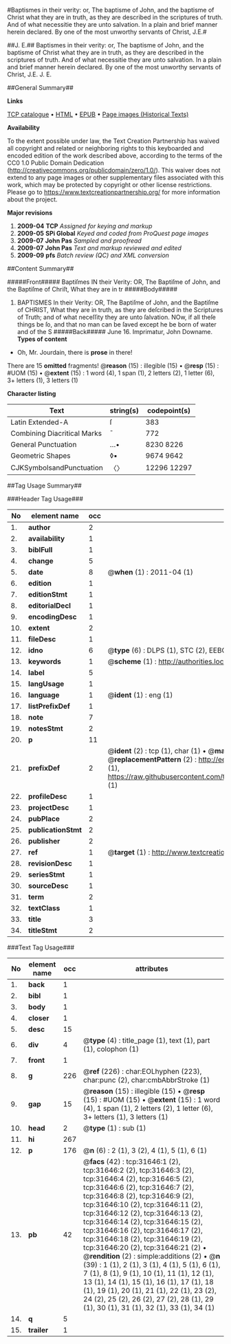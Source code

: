 #Baptismes in their verity: or, The baptisme of John, and the baptisme of Christ what they are in truth, as they are described in the scriptures of truth. And of what necessitie they are unto salvation. In a plain and brief manner herein declared. By one of the most unworthy servants of Christ, J.E.#

##J. E.##
Baptismes in their verity: or, The baptisme of John, and the baptisme of Christ what they are in truth, as they are described in the scriptures of truth. And of what necessitie they are unto salvation. In a plain and brief manner herein declared. By one of the most unworthy servants of Christ, J.E.
J. E.

##General Summary##

**Links**

[TCP catalogue](http://www.ota.ox.ac.uk/tcp/)  • 
[HTML](http://tei.it.ox.ac.uk/tcp/Texts-HTML/free/A37/A37722.html)  • 
[EPUB](http://tei.it.ox.ac.uk/tcp/Texts-EPUB/free/A37/A37722.epub) • 
[Page images (Historical Texts)](https://historicaltexts.jisc.ac.uk/eebo-99827230e)

**Availability**

To the extent possible under law, the Text Creation Partnership has waived all copyright and related or neighboring rights to this keyboarded and encoded edition of the work described above, according to the terms of the CC0 1.0 Public Domain Dedication (http://creativecommons.org/publicdomain/zero/1.0/). This waiver does not extend to any page images or other supplementary files associated with this work, which may be protected by copyright or other license restrictions. Please go to https://www.textcreationpartnership.org/ for more information about the project.

**Major revisions**

1. __2009-04__ __TCP__ *Assigned for keying and markup*
1. __2009-05__ __SPi Global__ *Keyed and coded from ProQuest page images*
1. __2009-07__ __John Pas__ *Sampled and proofread*
1. __2009-07__ __John Pas__ *Text and markup reviewed and edited*
1. __2009-09__ __pfs__ *Batch review (QC) and XML conversion*

##Content Summary##

#####Front#####
Baptiſmes IN their Verity: OR, The Baptiſme of John, and the Baptiſme of Chriſt, What they are in tr
#####Body#####

1. BAPTISMES In their Verity: OR, The Baptiſme of John, and the Baptiſme of CHRIST, What they are in truth, as they are deſcribed in the Scriptures of Truth; and of what neceſſity they are unto ſalvation.
NOw, if all theſe things be ſo, and that no man can be ſaved except he be born of water and of the S
#####Back#####
June 16. Imprimatur, John Downame.
**Types of content**

  * Oh, Mr. Jourdain, there is **prose** in there!

There are 15 **omitted** fragments! 
 @__reason__ (15) : illegible (15)  •  @__resp__ (15) : #UOM (15)  •  @__extent__ (15) : 1 word (4), 1 span (1), 2 letters (2), 1 letter (6), 3+ letters (1), 3 letters (1)

**Character listing**


|Text|string(s)|codepoint(s)|
|---|---|---|
|Latin Extended-A|ſ|383|
|Combining             Diacritical Marks|̄|772|
|General Punctuation|…•|8230 8226|
|Geometric Shapes|◊▪|9674 9642|
|CJKSymbolsandPunctuation|〈〉|12296 12297|

##Tag Usage Summary##

###Header Tag Usage###

|No|element name|occ|attributes|
|---|---|---|---|
|1.|__author__|2||
|2.|__availability__|1||
|3.|__biblFull__|1||
|4.|__change__|5||
|5.|__date__|8| @__when__ (1) : 2011-04 (1)|
|6.|__edition__|1||
|7.|__editionStmt__|1||
|8.|__editorialDecl__|1||
|9.|__encodingDesc__|1||
|10.|__extent__|2||
|11.|__fileDesc__|1||
|12.|__idno__|6| @__type__ (6) : DLPS (1), STC (2), EEBO-CITATION (1), PROQUEST (1), VID (1)|
|13.|__keywords__|1| @__scheme__ (1) : http://authorities.loc.gov/ (1)|
|14.|__label__|5||
|15.|__langUsage__|1||
|16.|__language__|1| @__ident__ (1) : eng (1)|
|17.|__listPrefixDef__|1||
|18.|__note__|7||
|19.|__notesStmt__|2||
|20.|__p__|11||
|21.|__prefixDef__|2| @__ident__ (2) : tcp (1), char (1)  •  @__matchPattern__ (2) : ([0-9\-]+):([0-9IVX]+) (1), (.+) (1)  •  @__replacementPattern__ (2) : http://eebo.chadwyck.com/downloadtiff?vid=$1&page=$2 (1), https://raw.githubusercontent.com/textcreationpartnership/Texts/master/tcpchars.xml#$1 (1)|
|22.|__profileDesc__|1||
|23.|__projectDesc__|1||
|24.|__pubPlace__|2||
|25.|__publicationStmt__|2||
|26.|__publisher__|2||
|27.|__ref__|1| @__target__ (1) : http://www.textcreationpartnership.org/docs/. (1)|
|28.|__revisionDesc__|1||
|29.|__seriesStmt__|1||
|30.|__sourceDesc__|1||
|31.|__term__|2||
|32.|__textClass__|1||
|33.|__title__|3||
|34.|__titleStmt__|2||


###Text Tag Usage###

|No|element name|occ|attributes|
|---|---|---|---|
|1.|__back__|1||
|2.|__bibl__|1||
|3.|__body__|1||
|4.|__closer__|1||
|5.|__desc__|15||
|6.|__div__|4| @__type__ (4) : title_page (1), text (1), part (1), colophon (1)|
|7.|__front__|1||
|8.|__g__|226| @__ref__ (226) : char:EOLhyphen (223), char:punc (2), char:cmbAbbrStroke (1)|
|9.|__gap__|15| @__reason__ (15) : illegible (15)  •  @__resp__ (15) : #UOM (15)  •  @__extent__ (15) : 1 word (4), 1 span (1), 2 letters (2), 1 letter (6), 3+ letters (1), 3 letters (1)|
|10.|__head__|2| @__type__ (1) : sub (1)|
|11.|__hi__|267||
|12.|__p__|176| @__n__ (6) : 2 (1), 3 (2), 4 (1), 5 (1), 6 (1)|
|13.|__pb__|42| @__facs__ (42) : tcp:31646:1 (2), tcp:31646:2 (2), tcp:31646:3 (2), tcp:31646:4 (2), tcp:31646:5 (2), tcp:31646:6 (2), tcp:31646:7 (2), tcp:31646:8 (2), tcp:31646:9 (2), tcp:31646:10 (2), tcp:31646:11 (2), tcp:31646:12 (2), tcp:31646:13 (2), tcp:31646:14 (2), tcp:31646:15 (2), tcp:31646:16 (2), tcp:31646:17 (2), tcp:31646:18 (2), tcp:31646:19 (2), tcp:31646:20 (2), tcp:31646:21 (2)  •  @__rendition__ (2) : simple:additions (2)  •  @__n__ (39) : 1 (1), 2 (1), 3 (1), 4 (1), 5 (1), 6 (1), 7 (1), 8 (1), 9 (1), 10 (1), 11 (1), 12 (1), 13 (1), 14 (1), 15 (1), 16 (1), 17 (1), 18 (1), 19 (1), 20 (1), 21 (1), 22 (1), 23 (2), 24 (2), 25 (2), 26 (2), 27 (2), 28 (1), 29 (1), 30 (1), 31 (1), 32 (1), 33 (1), 34 (1)|
|14.|__q__|5||
|15.|__trailer__|1||

